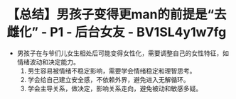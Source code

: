 # 【总结】男孩子变得更man的前提是“去雌化” - P1 - 后台女友 - BV1SL4y1w7fg

-   男孩子在与爷们儿女生相处后可能变得女性化，需要调整自己的女性特征，如情绪波动和决定能力。
    1.  男生容易被情绪不稳定影响，需要学会情绪稳定和理智思考。
    2.  学会给自己建立安全感，不依赖外界，避免进入无解循环。
    3.  学会主导关系，做决定，影响关系走向，避免被动和敏感多疑。